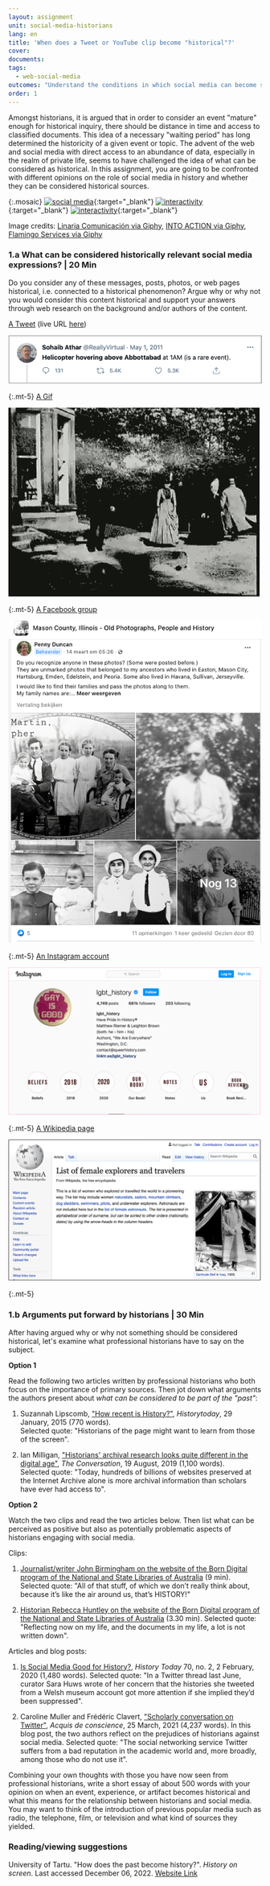```yaml
---
layout: assignment
unit: social-media-historians
lang: en
title: 'When does a Tweet or YouTube clip become "historical"?'
cover:
documents:
tags:
  - web-social-media
outcomes: "Understand the conditions in which social media can become sources for historical research"
order: 1
---
```


Amongst historians, it is argued that in order to consider an event "mature" enough for historical inquiry, there should be distance in time and access to classified documents. This idea of a necessary "waiting period" has long determined the historicity of a given event or topic. The advent of the web and social media with direct access to an abundance of data, especially in the realm of private life, seems to have challenged the idea of what can be considered as historical. In this assignment, you are going to be confronted with different opinions on the role of social media in history and whether they can be considered historical sources.

{:.mosaic}
[![social media](https://media.giphy.com/media/rB8CbdO6xSJofmOAKL/giphy.webp "Linaria Comunicación via Giphy")](https://giphy.com/gifs/comunicacion-linaria-linariacomunicacion-rB8CbdO6xSJofmOAKL){:target="_blank"}
[![interactivity](https://media.giphy.com/media/gIMdqhwG5Xa45Mb2Ex/giphy.webp "INTO ACTION via Giphy")](https://giphy.com/gifs/IntoAction-covid-fake-news-misinformation-gIMdqhwG5Xa45Mb2Ex){:target="_blank"}
[![interactivity](https://media.giphy.com/media/jQmn1Dkw55R3cjm3eC/giphy.webp "Flamingo Services via Giphy")](https://giphy.com/gifs/instagram-hearts-likes-jQmn1Dkw55R3cjm3eC){:target="_blank"}

Image credits:
[Linaria Comunicación via Giphy](https://media.giphy.com/media/rB8CbdO6xSJofmOAKL/giphy.gif),
[INTO ACTION via Giphy](https://media.giphy.com/media/gIMdqhwG5Xa45Mb2Ex/giphy.gif),
[Flamingo Services via Giphy](https://media.giphy.com/media/jQmn1Dkw55R3cjm3eC/giphy.gif)

<!-- more -->

<!-- briefing-student -->

### 1.a What can be considered historically relevant social media expressions?  | 20 Min
<!-- section-contents -->

Do you consider any of these messages, posts, photos, or web pages historical, i.e. connected to a historical phenomenon? Argue why or why not you would consider this content historical and support your answers through web research on the background and/or authors of the content.


[A Tweet](https://www.bbc.com/news/technology-13257940) (live URL [here](https://twitter.com/reallyvirtual/status/64780730286358528))

![tweetbinladen](../../assets/images/social-media/tweetbinladen.png)

{:.mt-5}
[A Gif](https://media.giphy.com/media/LMeVjYYdUkOoE/giphy.gif)

![firstfilm](../../assets/images/social-media/firstfilm.gif)

{:.mt-5}
[A Facebook group](https://www.facebook.com/groups/1500687070143366)

![facebook](../../assets/images/social-media/facebook.png)

{:.mt-5}
[An Instagram account](https://www.instagram.com/lgbt_history/)

![pink](../../assets/images/social-media/pink.png)

{:.mt-5}
[A Wikipedia page](https://en.wikipedia.org/wiki/List_of_female_explorers_and_travelers)

![wiki](../../assets/images/social-media/wiki.png)

{:.mt-5}

<!-- section -->

### 1.b Arguments put forward by historians | 30 Min
<!-- section-contents -->
After having argued why or why not something should be considered historical, let's examine what professional historians have to say on the subject.

**Option 1**

Read the following two articles written by professional historians who both focus on the importance of primary sources. Then jot down what arguments the authors present about *what can be considered to be part of the "past"*:

1. Suzannah Lipscomb, ["How recent is History?"](https://www.historytoday.com/how-recent-history), *Historytoday*, 29 January, 2015 (770 words).  
Selected quote: "Historians of the page might want to learn from those of the screen".

2. Ian Milligan, ["Historians' archival research looks quite different in the digital age"](https://theconversation.com/historians-archival-research-looks-quite-different-in-the-digital-age-121096), *The Conversation*, 19 August, 2019 (1,100 words).  
Selected quote: "Today, hundreds of billions of websites preserved at the Internet Archive alone is more archival information than scholars have ever had access to".

**Option 2**

Watch the two clips and read the two articles below. Then list what can be perceived as positive but also as potentially problematic aspects of historians engaging with social media.

Clips:

1. [Journalist/writer John Birmingham on the website of the Born Digital program of the National and State Libraries of Australia](https://youtu.be/p9BmO-HLcVk) (9 min).
Selected quote: "All of that stuff, of which we don’t really think about, because it’s like the air around us, that’s HISTORY!"

2. [Historian Rebecca Huntley on the website of the Born Digital program of the National and State Libraries of Australia](https://www.youtube.com/watch?v=hR9VQPfNHaE&feature=youtu.be) (3.30 min).
Selected quote: "Reflecting now on my life, and the documents in my life, a lot is not written down".

Articles and blog posts:

1. [Is Social Media Good for History?](https://www.historytoday.com/archive/head-head/social-media-good-history), *History Today* 70, no. 2, 2 February, 2020 (1,480 words).
Selected quote: "In a Twitter thread last June, curator Sara Huws wrote of her concern that the histories she tweeted from a Welsh museum account got more attention if she implied they’d been suppressed".

2. Caroline Muller and Frédéric Clavert, ["Scholarly conversation on Twitter"](https://consciences.hypotheses.org/2721), *Acquis de conscience*, 25 March, 2021 (4,237 words).
In this blog post, the two authors reflect on the prejudices of historians against social media. Selected quote: "The social networking service Twitter suffers from a bad reputation in the academic world and, more broadly, among those who do not use it".

Combining your own thoughts with those you have now seen from professional historians, write a short essay of about 500 words with your opinion on when an event, experience, or artifact becomes historical and what this means for the relationship between historians and social media. You may want to think of the introduction of previous popular media such as radio, the telephone, film, or television and what kind of sources they yielded. 

<!-- section -->

### Reading/viewing suggestions
<!-- section-contents -->
University of Tartu. "How does the past become history?". *History on screen*. Last accessed December 06, 2022. [Website Link](https://ajalugu.haridusekraanil.ee/en/theoretical/time-together/how-does-the-past-form-the-history)



<!-- briefing-teacher -->
